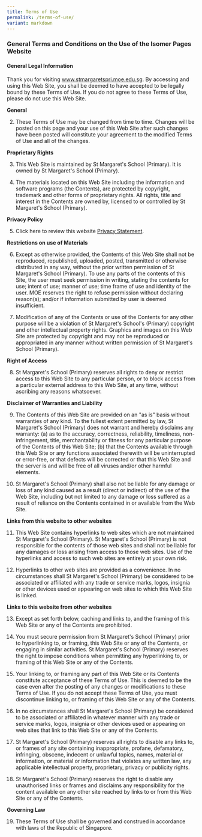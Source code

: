 ```yaml
---
title: Terms of Use
permalink: /terms-of-use/
variant: markdown
---
```

### **General Terms and Conditions on the Use of the Isomer Pages Website**

#### **General Legal Information**

Thank you for visiting www.stmargaretspri.moe.edu.sg. By accessing and using this Web Site, you shall be deemed to have accepted to be legally bound by these Terms of Use. If you do not agree to these Terms of Use, please do not use this Web Site. 

**General**

2. These Terms of Use may be changed from time to time. Changes will be posted on this page and your use of this Web Site after such changes have been posted will constitute your agreement to the modified Terms of Use and all of the changes. 

**Proprietary Rights**

3. This Web Site is maintained by St Margaret's School (Primary). It is owned by St Margaret's School (Primary).

4. The materials located on this Web Site including the information and software programs (the Contents), are protected by copyright, trademark and other forms of proprietary rights. All rights, title and interest in the Contents are owned by, licensed to or controlled by St Margaret's School (Primary). 

**Privacy Policy**

5. Click here to review this website [Privacy Statement](https://www.gov.sg/privacy-statement).

**Restrictions on use of Materials**

6. Except as otherwise provided, the Contents of this Web Site shall not be reproduced, republished, uploaded, posted, transmitted or otherwise distributed in any way, without the prior written permission of St Margaret's School (Primary). To use any parts of the contents of this Site, the user must seek permission in writing, stating the contents for use; intent of use; manner of use; time frame of use and identity of the user. MOE reserves the right to refuse permission without declaring reason(s); and/or if information submitted by user is deemed insufficient. 

7. Modification of any of the Contents or use of the Contents for any other purpose will be a violation of St Margaret's School's (Primary) copyright and other intellectual property rights. Graphics and images on this Web Site are protected by copyright and may not be reproduced or appropriated in any manner without written permission of St Margaret's School (Primary).

**Right of Access**

8. St Margaret's School (Primary) reserves all rights to deny or restrict access to this Web Site to any particular person, or to block access from a particular external address to this Web Site, at any time, without ascribing any reasons whatsoever. 

**Disclaimer of Warranties and Liability**

9. The Contents of this Web Site are provided on an "as is" basis without warranties of any kind. To the fullest extent permitted by law, St Margaret's School (Primary) does not warrant and hereby disclaims any warranty: 
(a) as to the accuracy, correctness, reliability, timeliness, non-infringement, title, merchantability or fitness for any particular purpose of the Contents of this Web Site; 
(b) that the Contents available through this Web Site or any functions associated therewith will be uninterrupted or error-free, or that defects will be corrected or that this Web Site and the server is and will be free of all viruses and/or other harmful elements. 

10. St Margaret's School (Primary) shall also not be liable for any damage or loss of any kind caused as a result (direct or indirect) of the use of the Web Site, including but not limited to any damage or loss suffered as a result of reliance on the Contents contained in or available from the Web Site. 

**Links from this website to other websites**

11. This Web Site contains hyperlinks to web sites which are not maintained St Margaret's School (Primary). St Margaret's School (Primary) is not responsible for the contents of those web sites and shall not be liable for any damages or loss arising from access to those web sites. Use of the hyperlinks and access to such web sites are entirely at your own risk. 

12. Hyperlinks to other web sites are provided as a convenience. In no circumstances shall St Margaret's School (Primary) be considered to be associated or affiliated with any trade or service marks, logos, insignia or other devices used or appearing on web sites to which this Web Site is linked. 

**Links to this website from other websites**

13. Except as set forth below, caching and links to, and the framing of this Web Site or any of the Contents are prohibited. 

14. You must secure permission from St Margaret's School (Primary) prior to hyperlinking to, or framing, this Web Site or any of the Contents, or engaging in similar activities. St Margaret's School (Primary) reserves the right to impose conditions when permitting any hyperlinking to, or framing of this Web Site or any of the Contents. 

15. Your linking to, or framing any part of this Web Site or its Contents constitute acceptance of these Terms of Use. This is deemed to be the case even after the posting of any changes or modifications to these Terms of Use. If you do not accept these Terms of Use, you must discontinue linking to, or framing of this Web Site or any of the Contents. 

16. In no circumstances shall St Margaret's School (Primary) be considered to be associated or affiliated in whatever manner with any trade or service marks, logos, insignia or other devices used or appearing on web sites that link to this Web Site or any of the Contents. 

17. St Margaret's School (Primary) reserves all rights to disable any links to, or frames of any site containing inappropriate, profane, defamatory, infringing, obscene, indecent or unlawful topics, names, material or information, or material or information that violates any written law, any applicable intellectual property, proprietary, privacy or publicity rights. 

18. St Margaret's School (Primary) reserves the right to disable any unauthorised links or frames and disclaims any responsibility for the content available on any other site reached by links to or from this Web Site or any of the Contents. 

**Governing Law**

19. These Terms of Use shall be governed and construed in accordance with laws of the Republic of Singapore.